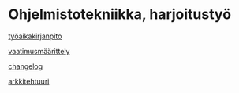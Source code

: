 # Ohjelmistotekniikka, harjoitustyö

[työaikakirjanpito](https://github.com/roni-b/Ohjelmistotekniikka-2022/blob/master/dokumentaatio/tyoaikakirjanpito.md)

[vaatimusmäärittely](https://github.com/roni-b/Ohjelmistotekniikka-2022/blob/master/dokumentaatio/vaatimusmaarittely.md)

[changelog](https://github.com/roni-b/Ohjelmistotekniikka-2022/blob/master/dokumentaatio/changelog.md)

[arkkitehtuuri](https://github.com/roni-b/Ohjelmistotekniikka-2022/blob/master/dokumentaatio/arkkitehtuuri.md)
